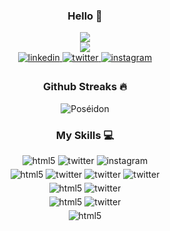 

<h3 align="center">
Hello 👋
</h3>

<div align="center">
<img src="https://readme-typing-svg.herokuapp.com?color=366BF7&center=true&lines=Robsona+Tsiory+%F0%9F%90%8A">
</div>

<div align="center">
<img src="https://github.com/Lacoste27/Actions/blob/output/github-contribution-grid-snake.svg">
</div>

<div align="center">
<a href="https://linkedin.com/in/robsona-tsiory" target="_blank">
<img src=https://img.shields.io/badge/linkedin-%2300acee.svg?color=405DE6&style=for-the-badge&logo=linkedin&logoColor=white alt=linkedin style="margin-bottom: 5px;" />
</a>
<a href="https://facebook.com/Tsiory Robsona" target="_blank">
<img src=https://img.shields.io/badge/facebook-%2300acee.svg?color=1DA1F2&style=for-the-badge&logo=twitter&logoColor=white alt=twitter style="margin-bottom: 5px;" />
</a>
<a href="https://instagram.com/yroist_lcst" target="_blank">
<img src=https://img.shields.io/badge/instagram-%ff5851db.svg?color=C13584&style=for-the-badge&logo=instagram&logoColor=white alt=instagram style="margin-bottom: 5px;" />
</a>
</div>

<h3 align="center">
Github Streaks 🔥
</h3>

<p align="center">
<img src="https://github-readme-streak-stats.herokuapp.com?user=Lacoste27&theme=react&hide_border=true&date_format=j%20M%5B%20Y%5D" alt="Poséidon" />
</p>

<h3 align="center">
My Skills 💻
</h3>

<div align="center">
<img src=https://img.shields.io/badge/-HTML-E34F26?color=E34F26&style=for-the-badge&logo=html5&logoColor=white alt=html5 style="margin-bottom: 5px;" />
<img src=https://img.shields.io/badge/css-%2300acee.svg?color=1572B6&style=for-the-badge&logo=css3&logoColor=white alt=twitter style="margin-bottom: 5px;" />
<img src=https://img.shields.io/badge/bootstrap-%ff5851db.svg?color=7952B3&style=for-the-badge&logo=bootstrap&logoColor=white alt=instagram style="margin-bottom: 5px;" />
</div>


<div align="center">
<img src=https://img.shields.io/badge/-java-E34F26?color=gray&style=for-the-badge&logo=java8&logoColor=F7DF1E alt=html5 style="margin-bottom: 5px;" />
<img src=https://img.shields.io/badge/Spring-%2300acee.svg?color=6DB33F&style=for-the-badge&logo=spring&logoColor=white alt=twitter style="margin-bottom: 5px;" />
<img src=https://img.shields.io/badge/Hibernate-%2300acee.svg?color=59666C&style=for-the-badge&logo=spring&logoColor=white alt=twitter style="margin-bottom: 5px;" />
<img src=https://img.shields.io/badge/Maven-%2300acee.svg?color=C71A36&style=for-the-badge&logo=apache-maven&logoColor=white alt=twitter style="margin-bottom: 5px;" />
</div>

<div align="center">
<img src=https://img.shields.io/badge/-PHP-E34F26?color=777BB4&style=for-the-badge&logo=php&logoColor=white alt=html5 style="margin-bottom: 5px;" />
<img src=https://img.shields.io/badge/Composer-%2300acee.svg?color=885630&style=for-the-badge&logo=composer&logoColor=white alt=twitter style="margin-bottom: 5px;" />
</div>

<div align="center">
<img src=https://img.shields.io/badge/-Netbeans-E34F26?color=1B6AC6&style=for-the-badge&logo=apache-netbeans-ide&logoColor=white alt=html5 style="margin-bottom: 5px;" />
<img src=https://img.shields.io/badge/-VS%20Code-%2300acee.svg?color=5C2D91&style=for-the-badge&logo=visual-studio&logoColor=white alt=twitter style="margin-bottom: 5px;" />
</div>

<div align="center">
<img src=https://img.shields.io/badge/-C_Sharp-E34F26?color=1B6AC6&style=for-the-badge&logo=csharp&logoColor=white alt=html5 style="margin-bottom: 5px;" />

</div>


